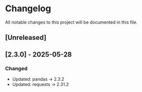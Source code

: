 # Changelog

All notable changes to this project will be documented in this file.

## [Unreleased]
## [2.3.0] - 2025-05-28
### Changed
- Updated: pandas → 2.3.2
- Updated: requests → 2.31.2
